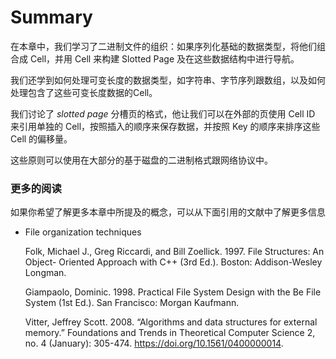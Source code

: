 # Summary

在本章中，我们学习了二进制文件的组织：如果序列化基础的数据类型，将他们组合成 Cell，并用 Cell 来构建 Slotted Page 及在这些数据结构中进行导航。

我们还学到如何处理可变长度的数据类型，如字符串、字节序列跟数组，以及如何处理包含了这些可变长度数据的Cell。

我们讨论了 *slotted page* 分槽页的格式，他让我们可以在外部的页使用 Cell ID 来引用单独的 Cell，按照插入的顺序来保存数据，并按照 Key 的顺序来排序这些 Cell 的偏移量。

这些原则可以使用在大部分的基于磁盘的二进制格式跟网络协议中。

### 更多的阅读

如果你希望了解更多本章中所提及的概念，可以从下面引用的文献中了解更多信息

- File organization techniques

  Folk, Michael J., Greg Riccardi, and Bill Zoellick. 1997. File Structures: An Object- Oriented Approach with C++ (3rd Ed.). Boston: Addison-Wesley Longman.

  Giampaolo, Dominic. 1998. Practical File System Design with the Be File System (1st Ed.). San Francisco: Morgan Kaufmann.

  Vitter, Jeffrey Scott. 2008. “Algorithms and data structures for external memory.” Foundations and Trends in Theoretical Computer Science 2, no. 4 (January): 305-474. https://doi.org/10.1561/0400000014.